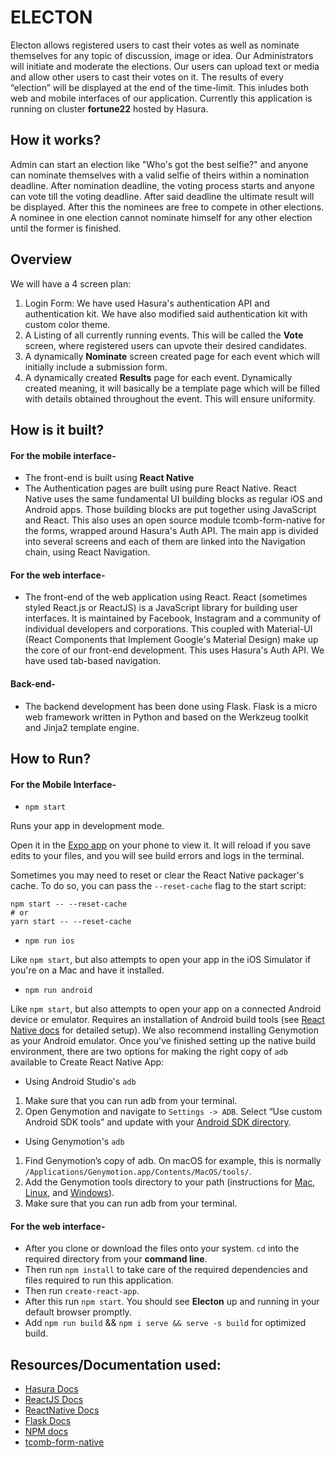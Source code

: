 # **ELECTON**
Electon allows registered users to cast their votes as well as nominate themselves for any topic of discussion, image or idea. Our Administrators will initiate and moderate the elections.
Our users can upload text or media and allow other users to cast their votes on it. The results of every “election” will be displayed at the end of the time-limit.
This inludes both web and mobile interfaces of our application. Currently this application is running on cluster **fortune22** hosted by Hasura.


## **How it works?**
Admin can start an election like "Who's got the best selfie?" and anyone can nominate themselves with a valid selfie of theirs within a nomination deadline. After nomination deadline, the voting process starts and anyone can vote till the voting deadline. After said deadline the ultimate result will be displayed. After this the nominees are free to compete in other elections. A nominee in one election cannot nominate himself for any other election until the former is finished.

## **Overview**
We will have a 4 screen plan:

1. Login Form: We have used Hasura's authentication API and authentication kit. We have also modified said authentication kit with custom color theme.
2. A Listing of all currently running events. This will be called the **Vote** screen, where registered users can upvote their desired candidates.
3. A dynamically **Nominate** screen created page for each event which will initially include a submission form.
4. A dynamically created **Results** page for each event. Dynamically created meaning, it will basically be a template page which will be filled with details obtained throughout the event. This will ensure uniformity.


## **How is it built?**
#### **For the mobile interface-**
- The front-end is built using **React Native** 
- The Authentication pages are built using pure React Native. React Native uses the same fundamental UI building blocks as regular iOS and Android apps. Those building blocks are put together using JavaScript and React. This also uses an open source module tcomb-form-native for the forms, wrapped around Hasura's Auth API. The main app is divided into several screens and each of them are linked into the Navigation chain, using React Navigation. 
#### **For the web interface-**
- The front-end of the web application using React. React (sometimes styled React.js or ReactJS) is a JavaScript library for building user interfaces. It is maintained by Facebook, Instagram and a community of individual developers and corporations. This coupled with Material-UI (React Components that Implement Google's Material Design) make up the core of our front-end development. This uses Hasura's Auth API. We have used tab-based navigation. 
#### **Back-end-**
- The backend development has been done using Flask. Flask is a micro web framework written in Python and based on the Werkzeug toolkit and Jinja2 template engine.

## **How to Run?**
#### **For the Mobile Interface-**
- `npm start`

Runs your app in development mode.

Open it in the [Expo app](https://expo.io) on your phone to view it. It will reload if you save edits to your files, and you will see build errors and logs in the terminal.

Sometimes you may need to reset or clear the React Native packager's cache. To do so, you can pass the `--reset-cache` flag to the start script:

```
npm start -- --reset-cache
# or
yarn start -- --reset-cache
```

- `npm run ios`

Like `npm start`, but also attempts to open your app in the iOS Simulator if you're on a Mac and have it installed.

- `npm run android`

Like `npm start`, but also attempts to open your app on a connected Android device or emulator. Requires an installation of Android build tools (see [React Native docs](https://facebook.github.io/react-native/docs/getting-started.html) for detailed setup). We also recommend installing Genymotion as your Android emulator. Once you've finished setting up the native build environment, there are two options for making the right copy of `adb` available to Create React Native App:

- Using Android Studio's `adb`

1. Make sure that you can run adb from your terminal.
2. Open Genymotion and navigate to `Settings -> ADB`. Select “Use custom Android SDK tools” and update with your [Android SDK directory](https://stackoverflow.com/questions/25176594/android-sdk-location).

- Using Genymotion's `adb`

1. Find Genymotion’s copy of adb. On macOS for example, this is normally `/Applications/Genymotion.app/Contents/MacOS/tools/`.
2. Add the Genymotion tools directory to your path (instructions for [Mac](http://osxdaily.com/2014/08/14/add-new-path-to-path-command-line/), [Linux](http://www.computerhope.com/issues/ch001647.htm), and [Windows](https://www.howtogeek.com/118594/how-to-edit-your-system-path-for-easy-command-line-access/)).
3. Make sure that you can run adb from your terminal.

#### **For the web interface-**
- After you clone or download the files onto your system. `cd` into the required directory from your **command line**.
- Then run `npm install` to take care of the required dependencies and files required to run this application.
- Then run `create-react-app`.
- After this run `npm start`. You should see **Electon** up and running in your default browser promptly.
- Add `npm run build` && `npm i serve && serve -s build` for optimized build.


## **Resources/Documentation used:**
- [Hasura Docs](https://docs.hasura.io/0.15/manual/getting-started/index.html)
- [ReactJS Docs](https://reactjs.org/docs/hello-world.html)
- [ReactNative Docs](https://facebook.github.io/react-native/docs/getting-started.html)
- [Flask Docs](http://flask.pocoo.org/docs/0.12/)
- [NPM docs](https://docs.npmjs.com/)
- [tcomb-form-native](https://github.com/gcanti/tcomb-form-native/tree/master/lib)

